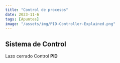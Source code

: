 ```yaml
---
title: "Control de procesos"
date: 2023-11-6
tags: [Apuntes]
image: "/assets/img/PID-Controller-Explained.png"
---
```

## Sistema de Control 
Lazo cerrado Control **PID**
